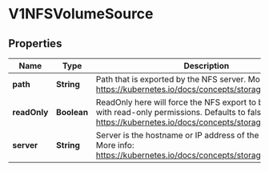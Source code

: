 

# V1NFSVolumeSource

## Properties

Name | Type | Description | Notes
------------ | ------------- | ------------- | -------------
**path** | **String** | Path that is exported by the NFS server. More info: https://kubernetes.io/docs/concepts/storage/volumes#nfs | 
**readOnly** | **Boolean** | ReadOnly here will force the NFS export to be mounted with read-only permissions. Defaults to false. More info: https://kubernetes.io/docs/concepts/storage/volumes#nfs |  [optional]
**server** | **String** | Server is the hostname or IP address of the NFS server. More info: https://kubernetes.io/docs/concepts/storage/volumes#nfs | 



